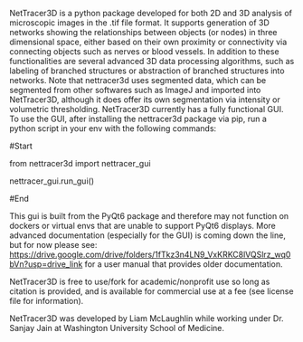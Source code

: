 NetTracer3D is a python package developed for both 2D and 3D analysis of microscopic images in the .tif file format. It supports generation of 3D networks showing the relationships between objects (or nodes) in three dimensional space, either based on their own proximity or connectivity via connecting objects such as nerves or blood vessels. In addition to these functionalities are several advanced 3D data processing algorithms, such as labeling of branched structures or abstraction of branched structures into networks. Note that nettracer3d uses segmented data, which can be segmented from other softwares such as ImageJ and imported into NetTracer3D, although it does offer its own segmentation via intensity or volumetric thresholding. NetTracer3D currently has a fully functional GUI. To use the GUI, after installing the nettracer3d package via pip, run a python script in your env with the following commands:

#Start

from nettracer3d import nettracer_gui

nettracer_gui.run_gui()

#End

This gui is built from the PyQt6 package and therefore may not function on dockers or virtual envs that are unable to support PyQt6 displays. More advanced documentation (especially for the GUI) is coming down the line, but for now please see: https://drive.google.com/drive/folders/1fTkz3n4LN9_VxKRKC8lVQSlrz_wq0bVn?usp=drive_link
for a user manual that provides older documentation.

NetTracer3D is free to use/fork for academic/nonprofit use so long as citation is provided, and is available for commercial use at a fee (see license file for information).

NetTracer3D was developed by Liam McLaughlin while working under Dr. Sanjay Jain at Washington University School of Medicine.